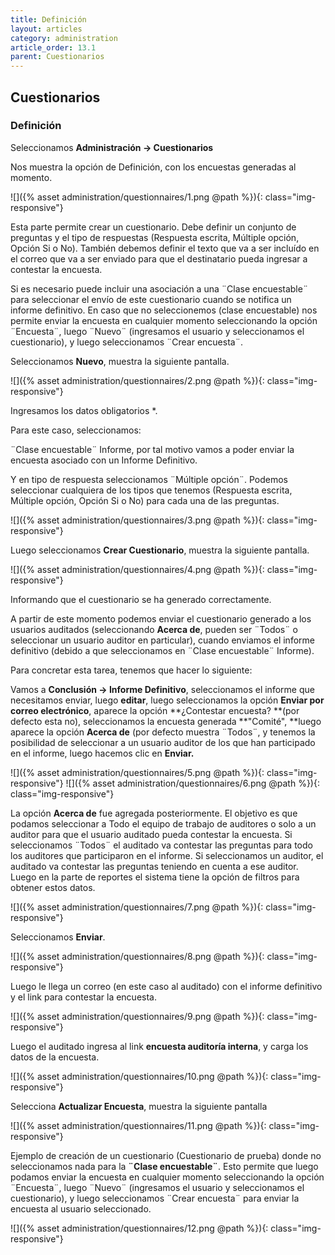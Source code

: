```yaml
---
title: Definición
layout: articles
category: administration
article_order: 13.1
parent: Cuestionarios
---
```

## Cuestionarios

### Definición

Seleccionamos **Administración -> Cuestionarios**

Nos muestra la opción de Definición, con los encuestas generadas al momento.

![]({% asset administration/questionnaires/1.png @path %}){: class="img-responsive"}

Esta parte permite crear un cuestionario. Debe definir un conjunto de preguntas y el tipo de respuestas (Respuesta escrita, Múltiple opción, Opción Si o No). También debemos definir el texto que va a ser incluído en el correo que va a ser enviado para que el destinatario pueda ingresar a contestar la encuesta.

Si es necesario puede incluir una asociación a una ¨Clase encuestable¨ para seleccionar el envío de este cuestionario cuando se notifica un informe definitivo. En caso que no seleccionemos (clase encuestable) nos permite enviar la encuesta en cualquier momento seleccionando la opción ¨Encuesta¨, luego ¨Nuevo¨ (ingresamos el usuario y seleccionamos el cuestionario), y luego seleccionamos ¨Crear encuesta¨.

Seleccionamos **Nuevo**, muestra la siguiente pantalla.

![]({% asset administration/questionnaires/2.png @path %}){: class="img-responsive"}

Ingresamos los datos obligatorios *.

Para este caso, seleccionamos:

¨Clase encuestable¨ Informe, por tal motivo vamos a poder enviar la encuesta asociado con un Informe Definitivo.

Y en tipo de respuesta seleccionamos ¨Múltiple opción¨. Podemos seleccionar cualquiera de los tipos que tenemos (Respuesta escrita, Múltiple opción, Opción Si o No) para cada una de las preguntas.

![]({% asset administration/questionnaires/3.png @path %}){: class="img-responsive"}

Luego seleccionamos **Crear Cuestionario**, muestra la siguiente pantalla.

![]({% asset administration/questionnaires/4.png @path %}){: class="img-responsive"}

Informando que el cuestionario se ha generado correctamente.

A partir de este momento podemos enviar el cuestionario generado a los usuarios auditados (seleccionando **Acerca de**, pueden ser ¨Todos¨ o seleccionar un usuario auditor en particular), cuando enviamos el informe definitivo (debido a que seleccionamos en ¨Clase encuestable¨ Informe).

Para concretar esta tarea, tenemos que hacer lo siguiente:

Vamos a **Conclusión -> Informe Definitivo**, seleccionamos el informe que necesitamos enviar, luego **editar**, luego seleccionamos la opción **Enviar por correo electrónico**, aparece la opción **¿Contestar encuesta? **(por defecto esta no), seleccionamos la encuesta generada **"Comité", **luego aparece la opción **Acerca de** (por defecto muestra ¨Todos¨, y tenemos la posibilidad de seleccionar a un usuario auditor de los que han participado en el informe, luego hacemos clic en **Enviar.**

![]({% asset administration/questionnaires/5.png @path %}){: class="img-responsive"}
![]({% asset administration/questionnaires/6.png @path %}){: class="img-responsive"}


La opción **Acerca de** fue agregada posteriormente. El objetivo es que podamos seleccionar a Todo el equipo de trabajo de auditores o solo a un auditor para que el usuario auditado pueda contestar la encuesta. Si seleccionamos ¨Todos¨ el auditado va contestar las preguntas para todo los auditores que participaron en el informe. Si seleccionamos un auditor, el auditado va contestar las preguntas teniendo en cuenta a ese auditor. Luego en la parte de reportes el sistema tiene la opción de filtros para obtener estos datos.

![]({% asset administration/questionnaires/7.png @path %}){: class="img-responsive"}

Seleccionamos **Enviar**.

![]({% asset administration/questionnaires/8.png @path %}){: class="img-responsive"}

Luego le llega un correo (en este caso al auditado) con el informe definitivo y el link para contestar la encuesta.

![]({% asset administration/questionnaires/9.png @path %}){: class="img-responsive"}

Luego el auditado ingresa al link **encuesta auditoría interna**, y carga los datos de la encuesta.

![]({% asset administration/questionnaires/10.png @path %}){: class="img-responsive"}

Selecciona **Actualizar Encuesta**, muestra la siguiente pantalla

![]({% asset administration/questionnaires/11.png @path %}){: class="img-responsive"}

Ejemplo de creación de un cuestionario (Cuestionario de prueba) donde no seleccionamos nada para la **¨Clase encuestable¨**. Esto permite que luego podamos enviar la encuesta en cualquier momento seleccionando la opción ¨Encuesta¨, luego ¨Nuevo¨ (ingresamos el usuario y seleccionamos el cuestionario), y luego seleccionamos ¨Crear encuesta¨ para enviar la encuesta al usuario seleccionado.

![]({% asset administration/questionnaires/12.png @path %}){: class="img-responsive"}
